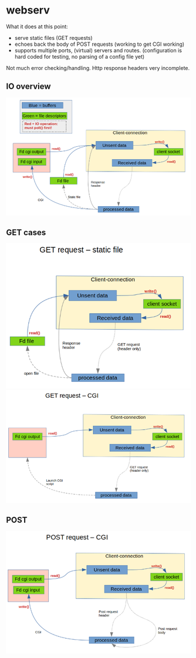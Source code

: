 # webserv

What it does at this point:
- serve static files (GET requests)
- echoes back the body of POST requests (working to get CGI working)
- supports multiple ports, (virtual) servers and routes. (configuration is hard coded for testing, no parsing of a config file yet)

Not much error checking/handling. Http response headers very incomplete.

## IO overview
![img](web_root/imgs/all.png)

## GET cases
![img](web_root/imgs/get_static.png)
![img](web_root/imgs/get_cgi.png)

## POST
![img](web_root/imgs/post_cgi.png)